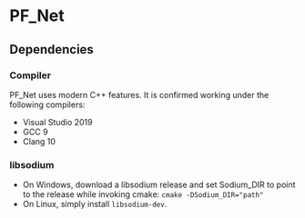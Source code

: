 PF_Net
======

## Dependencies

### Compiler

PF_Net uses modern C++ features. It is confirmed working under the following compilers:

* Visual Studio 2019
* GCC 9
* Clang 10

### libsodium

* On Windows, download a libsodium release and set Sodium_DIR to point to the release while invoking cmake: `cmake -DSodium_DIR="path"`  
* On Linux, simply install `libsodium-dev`.
